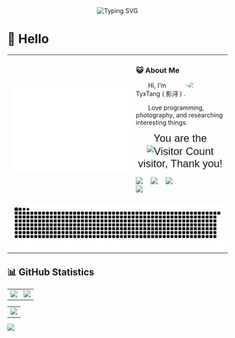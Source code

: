 <div align="center">

  ![Typing SVG](https://readme-typing-svg.demolab.com/?lines=Hi!+This+is+TyxTang's+Github+>_<;)


</div>

#  🙋 Hello

<table>
  
<tr>
<td>
      <img src="/github-metrics.svg" />
</td>
<td>

### :smiley_cat: About Me

<img align="right" width="88" src="https://avatars.githubusercontent.com/u/90897955?v=4" style="border-radius: 50%;" />

<p>&emsp;&emsp;Hi, I'm TyxTang ( 影浔 ) . </p>
<p>&emsp;&emsp;Love programming, photography, and researching interesting things.</p>


<div style="text-align: center; font-family: Arial, sans-serif;">
    <p style="font-size: 24px; margin: 0;">You are the <img src="https://profile-counter.glitch.me/TyxTang/count.svg" alt="Visitor Count" style="vertical-align: middle; width: 150px; height: auto;"> visitor, Thank you!</p>
</div>

<div>&nbsp;</div>


<div>
    <img src="https://raster.shields.io/badge/%E5%BD%B1%E6%B5%94-TyxTang-brightgreen.svg" />&emsp;
    <a href="https://blog.tyxtang.com:666/"><img src="https://img.shields.io/badge/Website-博客-yellow" /></a>&emsp;
    <img src="https://img.shields.io/badge/dynamic/json?color=blue&label=repositories&query=$.public_repos&url=https://api.github.com/users/TyxTang" />&emsp;
</div>


<img src  = "https://github-readme-stats-git-masterrstaa-rickstaa.vercel.app/api/top-langs/?username=TyxTang&hide_title=true&hide_border=true&layout=compact&langs_count=6&text_color=000&icon_color=fff&bg_color=0,4dfcff&theme=graywhite" />



  <!-- for beauty 留个空行好看点 -->
  <div>&nbsp;</div>

</td>

</tr>

<tr><td colspan="2">

<picture>
  <source media="(prefers-color-scheme: dark)" srcset="https://raw.githubusercontent.com/TyxTang/TyxTang/output/github-contribution-grid-snake-dark.svg">
  <source media="(prefers-color-scheme: light)" srcset="https://raw.githubusercontent.com/TyxTang/TyxTang/output/github-contribution-grid-snake.svg">
  <img alt="github contribution grid snake animation" src="https://raw.githubusercontent.com/TyxTang/TyxTang/output/github-contribution-grid-snake.svg">
</picture>

</td></tr>



</table>

## 📊 GitHub Statistics

<table>
  
<tr>
<td>
  <img src= "https://github-readme-stats-git-masterrstaa-rickstaa.vercel.app/api?username=TyxTang&hide_title=true&hide_border=true&show_icons=true&include_all_commits=true&line_height=21text_color=000&icon_color=000&bg_color=0,fffc4d&theme=graywhite" /> 
</td>
<td>

<picture>
  <source media="(prefers-color-scheme: light)" srcset="https://streak-stats.demolab.com/?user=TyxTang&theme=light&hide_border=true" />
  <img src="https://streak-stats.demolab.com/?user=TyxTang&theme=dark&hide_border=true" />
</picture>

</td>

</tr>


<!-- GitHub Activity Graph GitHub 活动图 -->
<table>
  <tr>
    <td>
      <picture>
        <source media="(prefers-color-scheme: dark)"  srcset="https://github-readme-activity-graph.vercel.app/graph?username=TyxTang&theme=tokyo-night" />
        <source media="(prefers-color-scheme: light)" srcset="https://github-readme-activity-graph.vercel.app/graph?username=TyxTang&theme=xcode" />
        <img src="https://github-readme-activity-graph.vercel.app/graph?username=TyxTang&theme=tokyo-night" />
      </picture>
  </tr>
</table>


<!-- profile-3d-contrib 3D 贡献图-->
<picture>
  <source media="(prefers-color-scheme: dark)" srcset="/profile-3d-contrib/profile-night-rainbow.svg" />
  <source media="(prefers-color-scheme: light)" srcset="/profile-3d-contrib/profile-gitblock.svg" />
  <img src="/profile-night-rainbow.svg" />
</picture>

